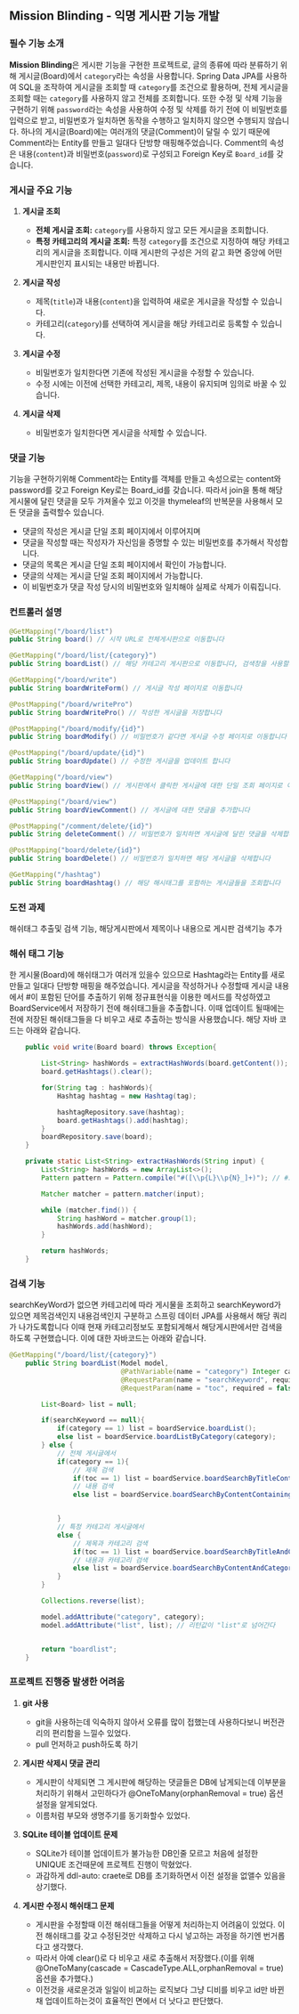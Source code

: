 ## Mission Blinding - 익명 게시판 기능 개발

### 필수 기능 소개

**Mission Blinding**은 게시판 기능을 구현한 프로젝트로, 글의 종류에 따라 분류하기 위해 게시글(Board)에서 `category`라는 속성을 사용합니다. Spring Data JPA를 사용하여 SQL을 조작하여 게시글을 조회할 때 `category`를 조건으로 활용하며, 전체 게시글을 조회할 때는 `category`를 사용하지 않고 전체를 조회합니다. 또한 수정 및 삭제 기능을 구현하기 위해 `password`라는 속성을 사용하여 수정 및 삭제를 하기 전에 이 비밀번호를 입력으로 받고, 비밀번호가 일치하면 동작을 수행하고 일치하지 않으면 수행되지 않습니다. 하나의 게시글(Board)에는 여러개의 댓글(Comment)이 달릴 수 있기 때문에 Comment라는 Entity를 만들고 일대다 단방향 매핑해주었습니다. Comment의 속성은 내용(`content`)과 비밀번호(`password`)로 구성되고 Foreign Key로 `Board_id`를 갖습니다.

### 게시글 주요 기능

1. **게시글 조회**
   - **전체 게시글 조회:** `category`를 사용하지 않고 모든 게시글을 조회합니다.
   - **특정 카테고리의 게시글 조회:** 특정 `category`를 조건으로 지정하여 해당 카테고리의 게시글을 조회합니다. 이때 게시판의 구성은 거의 같고 화면 중앙에 어떤 게시판인지 표시되는 내용만 바뀝니다.

2. **게시글 작성**
   - 제목(`title`)과 내용(`content`)을 입력하여 새로운 게시글을 작성할 수 있습니다.
   - 카테고리(`category`)를 선택하여 게시글을 해당 카테고리로 등록할 수 있습니다.

3. **게시글 수정**
   - 비밀번호가 일치한다면 기존에 작성된 게시글을 수정할 수 있습니다.
   - 수정 시에는 이전에 선택한 카테고리, 제목, 내용이 유지되며 임의로 바꿀 수 있습니다.

4. **게시글 삭제**
   - 비밀번호가 일치한다면 게시글을 삭제할 수 있습니다.

### 댓글 기능
기능을 구현하기위해 Comment라는 Entity를 객체를 만들고 속성으로는 content와 password를 갖고 Foreign Key로는 Board_id를 갖습니다.
따라서 join을 통해 해당 게시물에 달린 댓글을 모두 가져올수 있고 이것을 thymeleaf의 반복문을 사용해서 모든 댓글을 출력할수 있습니다.

- 댓글의 작성은 게시글 단일 조회 페이지에서 이루어지며
- 댓글을 작성할 때는 작성자가 자신임을 증명할 수 있는 비밀번호를 추가해서 작성합니다.
- 댓글의 목록은 게시글 단일 조회 페이지에서 확인이 가능합니다.
- 댓글의 삭제는 게시글 단일 조회 페이지에서 가능합니다.
- 이 비밀번호가 댓글 작성 당시의 비밀번호와 일치해야 실제로 삭제가 이뤄집니다.

### 컨트롤러 설명

```java
@GetMapping("/board/list")
public String board() // 시작 URL로 전체게시판으로 이동합니다

@GetMapping("/board/list/{category}")
public String boardList() // 해당 카테고리 게시판으로 이동합니다, 검색창을 사용할때도 사용됩니다

@GetMapping("/board/write") 
public String boardWriteForm() // 게시글 작성 페이지로 이동합니다

@PostMapping("/board/writePro")
public String boardWritePro() // 작성한 게시글을 저장합니다

@PostMapping("/board/modify/{id}")
public String boardModify() // 비밀번호가 같다면 게시글 수정 페이지로 이동합니다

@PostMapping("/board/update/{id}")
public String boardUpdate() // 수정한 게시글을 업데이트 합니다

@GetMapping("/board/view") 
public String boardView() // 게시판에서 클릭한 게시글에 대한 단일 조회 페이지로 이동합니다

@PostMapping("/board/view") 
public String boardViewComment() // 게시글에 대한 댓글을 추가합니다

@PostMapping("/comment/delete/{id}")
public String deleteComment() // 비밀번호가 일치하면 게시글에 달린 댓글을 삭제합니다

@PostMapping("board/delete/{id}")
public String boardDelete() // 비밀번호가 일치하면 해당 게시글을 삭제합니다

@GetMapping("/hashtag") 
public String boardHashtag() // 해당 해시태그를 포함하는 게시글들을 조회합니다
```

### 도전 과제
해쉬태그 추출및 검색 기능, 해당게시판에서 제목이나 내용으로 게시판 검색기능 추가

### 해쉬 태그 기능
한 게시물(Board)에 해쉬태그가 여러개 있을수 있으므로 Hashtag라는 Entity를 새로 만들고 일대다 단방향 매핑을 해주었습니다. 
게시글을 작성하거나 수정할때 게시글 내용에서 #이 포함된 단어를 추출하기 위해 정규표현식을 이용한 메서드를 작성하였고
BoardService에서 저장하기 전에 해쉬태그들을 추출합니다.
이때 업데이트 될때에는 전에 저장된 해쉬태그들을 다 비우고 새로 추출하는 방식을 사용했습니다.
해당 자바 코드는 아래와 같습니다.
```java
    public void write(Board board) throws Exception{

        List<String> hashWords = extractHashWords(board.getContent());
        board.getHashtags().clear();

        for(String tag : hashWords){
            Hashtag hashtag = new Hashtag(tag);

            hashtagRepository.save(hashtag);
            board.getHashtags().add(hashtag);
        }
        boardRepository.save(board);
    }

    private static List<String> extractHashWords(String input) {
        List<String> hashWords = new ArrayList<>();
        Pattern pattern = Pattern.compile("#([\\p{L}\\p{N}_]+)"); // #으로 시작하고, 그 뒤에 단어 문자(알파벳, 숫자, 언더스코어)가 하나 이상인 패턴

        Matcher matcher = pattern.matcher(input);

        while (matcher.find()) {
            String hashWord = matcher.group(1);
            hashWords.add(hashWord);
        }

        return hashWords;
    }

```


### 검색 기능
searchKeyWord가 없으면 카테고리에 따라 게시물을 조회하고
searchKeyword가 있으면 제목검색인지 내용검색인지 구분하고 스프링 데이터 JPA를 사용해서 해당 쿼리가 나가도록합니다
이때 현재 카테고리정보도 포함되게해서 해당게시판에서만 검색을 하도록 구현했습니다.
이에 대한 자바코드는 아래와 같습니다.

```java
@GetMapping("/board/list/{category}")
    public String boardList(Model model,
                            @PathVariable(name = "category") Integer category,
                            @RequestParam(name = "searchKeyword", required = false) String searchKeyword,
                            @RequestParam(name = "toc", required = false) Integer toc){

        List<Board> list = null;

        if(searchKeyword == null){
            if(category == 1) list = boardService.boardList();
            else list = boardService.boardListByCategory(category);
        } else {
            // 전체 게시글에서
            if(category == 1){
                // 제목 검색
                if(toc == 1) list = boardService.boardSearchByTitleContaining(searchKeyword);
                // 내용 검색
                else list = boardService.boardSearchByContentContaining(searchKeyword);


            }
            // 특정 카테고리 게시글에서
            else {
                // 제목과 카테고리 검색
                if(toc == 1) list = boardService.boardSearchByTitleAndCategory(searchKeyword, category);
                // 내용과 카테고리 검색
                else list = boardService.boardSearchByContentAndCategory(searchKeyword, category);
            }
        }

        Collections.reverse(list);

        model.addAttribute("category", category);
        model.addAttribute("list", list); // 리턴값이 "list"로 넘어간다


        return "boardlist";
    }
```

### 프로젝트 진행중 발생한 어려움
1. **git 사용**
   - git을 사용하는데 익숙하지 않아서 오류를 많이 접했는데 사용하다보니 버전관리의 편리함을 느낄수 있었다.
   - pull 먼저하고 push하도록 하기

2. **게시판 삭제시 댓글 관리**
   - 게시판이 삭제되면 그 게시판에 해당하는 댓글들은 DB에 남게되는데 이부분을 처리하기 위해서 고민하다가 @OneToMany(orphanRemoval = true) 옵션설정을 알게되었다.
   - 이름처럼 부모와 생명주기를 동기화할수 있었다.

3. **SQLite 테이블 업데이트 문제**
   - SQLite가 테이블 업데이트가 불가능한 DB인줄 모르고 처음에 설정한 UNIQUE 조건때문에 프로젝트 진행이 막혔었다.
   - 과감하게 ddl-auto: craete로 DB를 초기화하면서 이전 설정을 없앨수 있음을 상기했다.
4. **게시판 수정시 해쉬태그 문제**

   - 게시판을 수정할때 이전 해쉬태그들을 어떻게 처리하는지 어려움이 있었다. 이전 해쉬태그를 갖고 수정된것만 삭제하고 다시 넣고하는 과정을 하기엔 번거롭다고 생각했다.
   - 따라서 아예 clear()로 다 비우고 새로 추출해서 저장했다.(이를 위해 @OneToMany(cascade = CascadeType.ALL,orphanRemoval = true) 옵션을 추가했다.)
   - 이전것을 새로운것과 일일이 비교하는 로직보다 그냥 디비를 비우고 id만 바뀐채 업데이트하는것이 효율적인 면에서 더 낫다고 판단했다.

 



